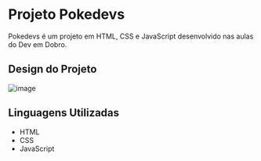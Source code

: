 # Projeto Pokedevs
Pokedevs é um projeto em HTML, CSS e JavaScript desenvolvido nas aulas do Dev em Dobro. 


## Design do Projeto
![image](https://github.com/user-attachments/assets/91af7373-876d-444b-a93c-95a812ce0820)


## Linguagens Utilizadas
- HTML
- CSS
- JavaScript
